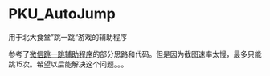 # PKU_AutoJump
用于北大食堂”跳一跳“游戏的辅助程序

参考了[微信跳一跳辅助程序](https://github.com/wangshub/wechat_jump_game)的部分思路和代码。但是因为截图速率太慢，最多只能跳15次。希望以后能解决这个问题。。。